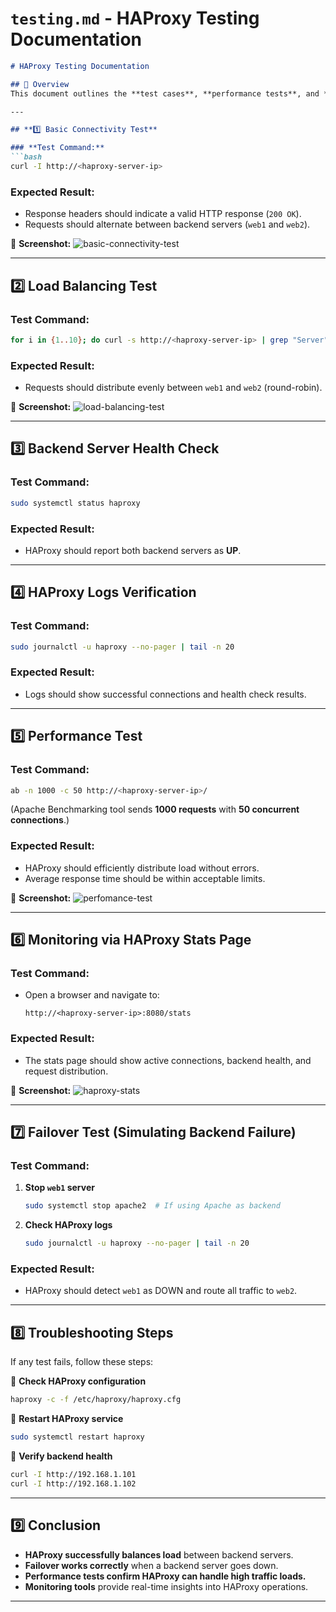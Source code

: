 # **`testing.md` - HAProxy Testing Documentation**  

```markdown
# HAProxy Testing Documentation  

## 📌 Overview  
This document outlines the **test cases**, **performance tests**, and **health check logs** for the HAProxy load balancer.  

---

## **1️⃣ Basic Connectivity Test**  

### **Test Command:**  
```bash
curl -I http://<haproxy-server-ip>
```

### **Expected Result:**  
- Response headers should indicate a valid HTTP response (`200 OK`).  
- Requests should alternate between backend servers (`web1` and `web2`).  

📸 **Screenshot:** ![basic-connectivity-test](https://github.com/Ebube101/haproxy-loadbalancing-lab/blob/main/documentation/screenshots/basic-connectivity-test.png?raw=true) 

---

## **2️⃣ Load Balancing Test**  

### **Test Command:**  
```bash
for i in {1..10}; do curl -s http://<haproxy-server-ip> | grep "Server"; done
```

### **Expected Result:**  
- Requests should distribute evenly between `web1` and `web2` (round-robin).  

📸 **Screenshot:** ![load-balancing-test](https://github.com/Ebube101/haproxy-loadbalancing-lab/blob/main/documentation/screenshots/load-balancing-test.png?raw=true)  

---

## **3️⃣ Backend Server Health Check**  

### **Test Command:**  
```bash
sudo systemctl status haproxy
```

### **Expected Result:**  
- HAProxy should report both backend servers as **UP**.  

---

## **4️⃣ HAProxy Logs Verification**  

### **Test Command:**  
```bash
sudo journalctl -u haproxy --no-pager | tail -n 20
```

### **Expected Result:**  
- Logs should show successful connections and health check results.  

---

## **5️⃣ Performance Test**  

### **Test Command:**  
```bash
ab -n 1000 -c 50 http://<haproxy-server-ip>/
```
(Apache Benchmarking tool sends **1000 requests** with **50 concurrent connections**.)

### **Expected Result:**  
- HAProxy should efficiently distribute load without errors.  
- Average response time should be within acceptable limits.  

📸 **Screenshot:** ![perfomance-test](https://github.com/Ebube101/haproxy-loadbalancing-lab/blob/main/documentation/screenshots/performance-test.png)

---

## **6️⃣ Monitoring via HAProxy Stats Page**  

### **Test Command:**  
- Open a browser and navigate to:  
  ```
  http://<haproxy-server-ip>:8080/stats
  ```

### **Expected Result:**  
- The stats page should show active connections, backend health, and request distribution.  

📸 **Screenshot:** ![haproxy-stats](https://github.com/Ebube101/haproxy-loadbalancing-lab/blob/main/documentation/screenshots/haproxy-stats.png)

---

## **7️⃣ Failover Test (Simulating Backend Failure)**  

### **Test Command:**  
1. **Stop `web1` server**  
   ```bash
   sudo systemctl stop apache2  # If using Apache as backend
   ```
2. **Check HAProxy logs**  
   ```bash
   sudo journalctl -u haproxy --no-pager | tail -n 20
   ```

### **Expected Result:**  
- HAProxy should detect `web1` as DOWN and route all traffic to `web2`.  

---

## **8️⃣ Troubleshooting Steps**  

If any test fails, follow these steps:  

🔹 **Check HAProxy configuration**  
```bash
haproxy -c -f /etc/haproxy/haproxy.cfg
```

🔹 **Restart HAProxy service**  
```bash
sudo systemctl restart haproxy
```

🔹 **Verify backend health**  
```bash
curl -I http://192.168.1.101
curl -I http://192.168.1.102
```
---

## **9️⃣ Conclusion**  
- **HAProxy successfully balances load** between backend servers.  
- **Failover works correctly** when a backend server goes down.  
- **Performance tests confirm HAProxy can handle high traffic loads.**  
- **Monitoring tools** provide real-time insights into HAProxy operations.  

---
```
